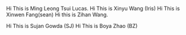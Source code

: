 Hi This is Ming Leong Tsui Lucas.
Hi This is Xinyu Wang (Iris)
Hi This is Xinwen Fang(sean)
Hi this is Zihan Wang.

Hi This is Sujan Gowda (SJ)
Hi This is Boya Zhao (BZ)


